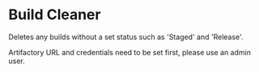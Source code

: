 Build Cleaner
=============

Deletes any builds without a set status such as 'Staged' and 'Release'.

Artifactory URL and credentials need to be set first, please use an admin user.
